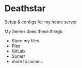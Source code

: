 # Deathstar

Setup & configs for my home server

My Server does these things:

- Store my files
- Plex
- GitLab
- Sonarr
- more to come...
